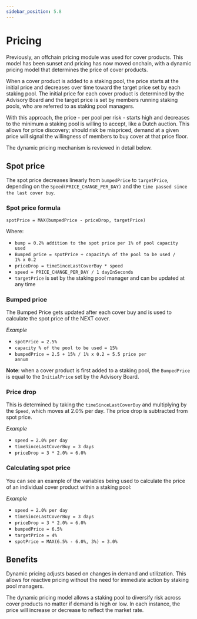 ```yaml
---
sidebar_position: 5.8
---
```


# Pricing

Previously, an offchain pricing module was used for cover products. This model has been sunset and pricing has now moved onchain, with a dynamic pricing model that determines the price of cover products.

When a cover product is added to a staking pool, the price starts at the initial price and decreases over time toward the target price set by each staking pool. The initial price for each cover product is determined by the Advisory Board and the target price is set by members running staking pools, who are referred to as staking pool managers.

With this approach, the price - per pool per risk - starts high and decreases to the minimum a staking pool is willing to accept, like a Dutch auction. This allows for price discovery; should risk be mispriced, demand at a given price will signal the willingness of members to buy cover at that price floor.

The dynamic pricing mechanism is reviewed in detail below.

## Spot price

The spot price decreases linearly from <code>bumpedPrice</code> to <code>targetPrice</code>, depending on the <code>Speed(PRICE_CHANGE_PER_DAY)</code> and the <code>time passed since the last cover buy</code>.

### Spot price formula

<p><code>spotPrice = MAX(bumpedPrice - priceDrop, targetPrice)</code></p>

Where:
* <code>bump = 0.2% addition to the spot price per 1% of pool capacity used</code>
* <code>Bumped price = spotPrice + capacity% of the pool to be used / 1% x 0.2</code>
* <code>priceDrop = timeSinceLastCoverBuy * speed</code>
* <code>speed = PRICE_CHANGE_PER_DAY / 1 dayInSeconds</code>
* <code>targetPrice</code> is set by the staking pool manager and can be updated at any time

### Bumped price

The Bumped Price gets updated after each cover buy and is used to calculate the spot price of the NEXT cover.

*Example*
* <code>spotPrice = 2.5%</code>
* <code>capacity % of the pool to be used = 15%</code>
* <code>bumpedPrice = 2.5 + 15% / 1% x 0.2 = 5.5 price per annum</code>

**Note**: when a cover product is first added to a staking pool, the <code>BumpedPrice</code> is equal to the <code>InitialPrice</code> set by the Advisory Board.

### Price drop

This is determined by taking the <code>timeSinceLastCoverBuy</code> and multiplying by the <code>Speed</code>, which moves at 2.0% per day. The price drop is subtracted from spot price.

*Example*
* <code>speed = 2.0% per day</code>
* <code>timeSinceLastCoverBuy = 3 days</code>
* <code>priceDrop = 3 * 2.0% = 6.0%</code>

### Calculating spot price

You can see an example of the variables being used to calculate the price of an individual cover product within a staking pool:

*Example*
* <code>speed = 2.0% per day</code>
* <code>timeSinceLastCoverBuy = 3 days</code>
* <code>priceDrop = 3 * 2.0% = 6.0%</code>
* <code>bumpedPrice = 6.5%</code>
* <code>targetPrice = 4%</code>
* <code>spotPrice = MAX(6.5% - 6.0%, 3%) = 3.0%</code>

## Benefits

Dynamic pricing adjusts based on changes in demand and utilization. This allows for reactive pricing without the need for immediate action by staking pool managers.

The dynamic pricing model allows a staking pool to diversify risk across cover products no matter if demand is high or low. In each instance, the price will increase or decrease to reflect the market rate.